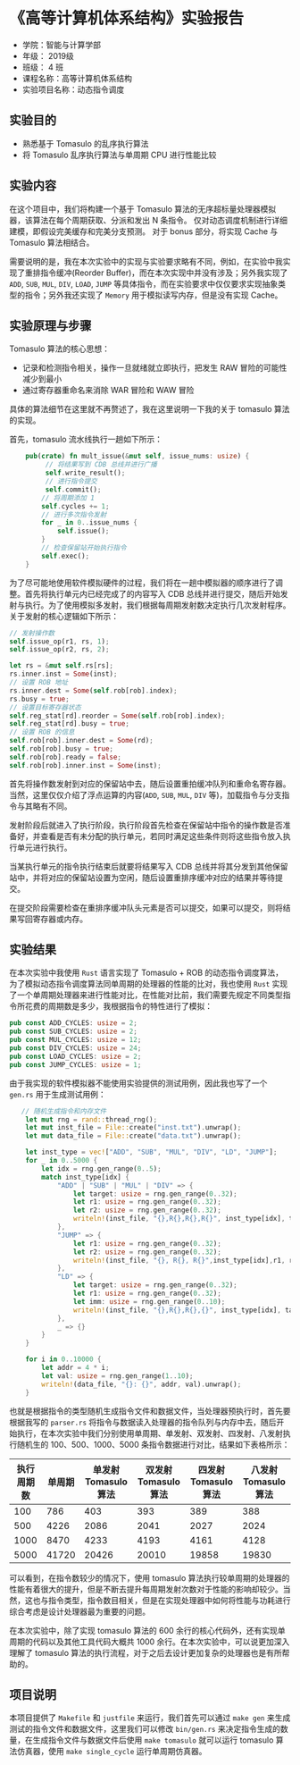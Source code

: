 # 《高等计算机体系结构》实验报告

- 学院：智能与计算学部
- 年级： 2019级
- 班级： 4 班
- 课程名称：高等计算机体系结构
- 实验项目名称：动态指令调度

## 实验目的
- 熟悉基于 Tomasulo 的乱序执行算法
- 将 Tomasulo 乱序执行算法与单周期 CPU 进行性能比较

## 实验内容
在这个项目中，我们将构建一个基于 Tomasulo 算法的无序超标量处理器模拟器，该算法在每个周期获取、分派和发出 N 条指令。 仅对动态调度机制进行详细建模，即假设完美缓存和完美分支预测。 对于 bonus 部分，将实现 Cache 与 Tomasulo 算法相结合。

需要说明的是，我在本次实验中的实现与实验要求略有不同，例如，在实验中我实现了重排指令缓冲(Reorder Buffer)，而在本次实现中并没有涉及；另外我实现了 `ADD`, `SUB`, `MUL`, `DIV`, `LOAD`, `JUMP` 等具体指令，而在实验要求中仅仅要求实现抽象类型的指令；另外我还实现了 `Memory` 用于模拟读写内存，但是没有实现 Cache。  
  
## 实验原理与步骤
Tomasulo 算法的核心思想：
- 记录和检测指令相关，操作一旦就绪就立即执行，把发生 RAW 冒险的可能性减少到最小
- 通过寄存器重命名来消除 WAR 冒险和 WAW 冒险  
  
具体的算法细节在这里就不再赘述了，我在这里说明一下我的关于 tomasulo 算法的实现。  
  
首先，tomasulo 流水线执行一趟如下所示：
```rust
    pub(crate) fn mult_issue(&mut self, issue_nums: usize) {
         // 将结果写到 CDB 总线并进行广播
         self.write_result();
         // 进行指令提交
         self.commit();
        // 将周期添加 1
        self.cycles += 1;
        // 进行多次指令发射
        for _ in 0..issue_nums {
            self.issue();
        }
        // 检查保留站开始执行指令
        self.exec();
    }
```  
  
为了尽可能地使用软件模拟硬件的过程，我们将在一趟中模拟器的顺序进行了调整。首先将执行单元内已经完成了的内容写入 CDB 总线并进行提交，随后开始发射与执行。为了使用模拟多发射，我们根据每周期发射数决定执行几次发射程序。关于发射的核心逻辑如下所示：
  
```rust
// 发射操作数
self.issue_op(r1, rs, 1);
self.issue_op(r2, rs, 2);

let rs = &mut self.rs[rs];
rs.inner.inst = Some(inst);
// 设置 ROB 地址
rs.inner.dest = Some(self.rob[rob].index);
rs.busy = true;
// 设置目标寄存器状态
self.reg_stat[rd].reorder = Some(self.rob[rob].index);
self.reg_stat[rd].busy = true;
// 设置 ROB 的信息
self.rob[rob].inner.dest = Some(rd);
self.rob[rob].busy = true;
self.rob[rob].ready = false;
self.rob[rob].inner.inst = Some(inst);
```  
  
首先将操作数发射到对应的保留站中去，随后设置重拍缓冲队列和重命名寄存器。当然，这里仅仅介绍了浮点运算的内容(`ADD`, `SUB`, `MUL`, `DIV` 等)，加载指令与分支指令与其略有不同。  
  
发射阶段后就进入了执行阶段，执行阶段首先检查在保留站中指令的操作数是否准备好，并查看是否有未分配的执行单元，若同时满足这些条件则将这些指令放入执行单元进行执行。  
  
当某执行单元的指令执行结束后就要将结果写入 CDB 总线并将其分发到其他保留站中，并将对应的保留站设置为空闲，随后设置重排序缓冲对应的结果并等待提交。  
  
在提交阶段需要检查在重排序缓冲队头元素是否可以提交，如果可以提交，则将结果写回寄存器或内存。

## 实验结果  
在本次实验中我使用 `Rust` 语言实现了 Tomasulo + ROB 的动态指令调度算法，为了模拟动态指令调度算法同单周期的处理器的性能的比对，我也使用 `Rust` 实现了一个单周期处理器来进行性能对比，在性能对比前，我们需要先规定不同类型指令所花费的周期数是多少，我根据指令的特性进行了模拟：
```rust
pub const ADD_CYCLES: usize = 2;
pub const SUB_CYCLES: usize = 2;
pub const MUL_CYCLES: usize = 12;
pub const DIV_CYCLES: usize = 24;
pub const LOAD_CYCLES: usize = 2;
pub const JUMP_CYCLES: usize = 1;
```    
  
由于我实现的软件模拟器不能使用实验提供的测试用例，因此我也写了一个 `gen.rs` 用于生成测试用例：
```rust
   // 随机生成指令和内存文件
    let mut rng = rand::thread_rng();
    let mut inst_file = File::create("inst.txt").unwrap();
    let mut data_file = File::create("data.txt").unwrap();

    let inst_type = vec!["ADD", "SUB", "MUL", "DIV", "LD", "JUMP"];
    for _ in 0..5000 {
        let idx = rng.gen_range(0..5);
        match inst_type[idx] {
            "ADD" | "SUB" | "MUL" | "DIV" => {
                let target: usize = rng.gen_range(0..32);
                let r1: usize = rng.gen_range(0..32);
                let r2: usize = rng.gen_range(0..32);
                writeln!(inst_file, "{},R{},R{},R{}", inst_type[idx], target, r1, r2).unwrap();
            },
            "JUMP" => {
                let r1: usize = rng.gen_range(0..32);
                let r2: usize = rng.gen_range(0..32);
                writeln!(inst_file, "{}, R{}, R{}",inst_type[idx],r1, r2).unwrap();
            },
            "LD" => {
                let target: usize = rng.gen_range(0..32);
                let r1: usize = rng.gen_range(0..32);
                let imm: usize = rng.gen_range(0..10);
                writeln!(inst_file, "{},R{},R{},{}", inst_type[idx], target, r1, imm).unwrap()
            },
            _ => {}
        }
    }

    for i in 0..10000 {
        let addr = 4 * i;
        let val: usize = rng.gen_range(1..10);
        writeln!(data_file, "{}: {}", addr, val).unwrap();
    }
```  
  
也就是根据指令的类型随机生成指令文件和数据文件，当处理器预执行时，首先要根据我写的 `parser.rs` 将指令与数据读入处理器的指令队列与内存中去，随后开始执行，在本次实验中我们分别使用单周期、单发射、双发射、四发射、八发射执行随机生的 100、500、1000、5000 条指令数据进行对比，结果如下表格所示：  


|执行周期数| 单周期 |单发射 Tomasulo 算法| 双发射 Tomasulo 算法| 四发射 Tomasulo 算法| 八发射 Tomasulo 算法|    
|------|------|------|------|------|------|
| 100  | 786  | 403  | 393  | 389  |  388 |
| 500  | 4226 | 2086 | 2041 | 2027 | 2024 |
| 1000 | 8470 | 4233 | 4193 | 4161 | 4128 |
| 5000 | 41720| 20426| 20010| 19858| 19830|  
  
可以看到，在指令数较少的情况下，使用 tomasulo 算法执行较单周期的处理器的性能有着很大的提升，但是不断去提升每周期发射次数对于性能的影响却较少。当然，这也与指令类型，指令数目相关，但是在实现处理器中如何将性能与功耗进行综合考虑是设计处理器最为重要的问题。  
  
在本次实验中，除了实现 tomasulo 算法的 600 余行的核心代码外，还有实现单周期的代码以及其他工具代码大概共 1000 余行。在本次实验中，可以说更加深入理解了 tomasulo 算法的执行流程，对于之后去设计更加复杂的处理器也是有所帮助的。  
  
## 项目说明
本项目提供了 `Makefile` 和 `justfile` 来运行，我们首先可以通过 `make gen` 来生成测试的指令文件和数据文件，这里我们可以修改 `bin/gen.rs` 来决定指令生成的数量，在生成指令文件与数据文件后使用 `make tomasulo` 就可以运行 tomasulo 算法仿真器，使用 `make single_cycle` 运行单周期仿真器。